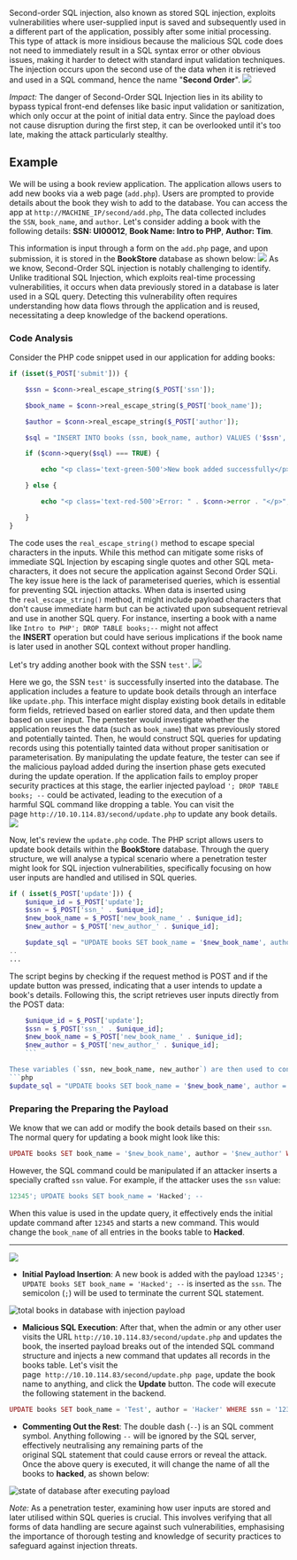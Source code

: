 Second-order SQL injection, also known as stored SQL injection, exploits vulnerabilities where user-supplied input is saved and subsequently used in a different part of the application, possibly after some initial processing. This type of attack is more insidious because the malicious SQL code does not need to immediately result in a SQL syntax error or other obvious issues, making it harder to detect with standard input validation techniques. The injection occurs upon the second use of the data when it is retrieved and used in a SQL command, hence the name "**Second Order**".
	![](Pasted%20image%2020241207194811.png)

*Impact:*
The danger of Second-Order SQL Injection lies in its ability to bypass typical front-end defenses like basic input validation or sanitization, which only occur at the point of initial data entry. Since the payload does not cause disruption during the first step, it can be overlooked until it's too late, making the attack particularly stealthy.

## Example
We will be using a book review application. The application allows users to add new books via a web page (`add.php`). Users are prompted to provide details about the book they wish to add to the database. You can access the app at `http://MACHINE_IP/second/add.php`[.](http://machine_ip/case1.) The data collected includes the `SSN`, `book_name`, and `author`. Let's consider adding a book with the following details: **SSN: UI00012**, **Book Name: Intro to PHP**, **Author: Tim**. 

This information is input through a form on the `add.php` page, and upon submission, it is stored in the **BookStore** database as shown below:
	![](Pasted%20image%2020241207194946.png)
As we know, Second-Order SQL injection is notably challenging to identify. Unlike traditional SQL Injection, which exploits real-time processing vulnerabilities, it occurs when data previously stored in a database is later used in a SQL query. Detecting this vulnerability often requires understanding how data flows through the application and is reused, necessitating a deep knowledge of the backend operations.

### Code Analysis
Consider the PHP code snippet used in our application for adding books:
```php
if (isset($_POST['submit'])) {

    $ssn = $conn->real_escape_string($_POST['ssn']);

    $book_name = $conn->real_escape_string($_POST['book_name']);

    $author = $conn->real_escape_string($_POST['author']);

    $sql = "INSERT INTO books (ssn, book_name, author) VALUES ('$ssn', '$book_name', '$author')";

    if ($conn->query($sql) === TRUE) {

        echo "<p class='text-green-500'>New book added successfully</p>";

    } else {

        echo "<p class='text-red-500'>Error: " . $conn->error . "</p>";

    }
}
```

The code uses the `real_escape_string()` method to escape special characters in the inputs. While this method can mitigate some risks of immediate SQL Injection by escaping single quotes and other SQL meta-characters, it does not secure the application against Second Order SQLi. The key issue here is the lack of parameterised queries, which is essential for preventing SQL injection attacks. When data is inserted using the `real_escape_string()` method, it might include payload characters that don't cause immediate harm but can be activated upon subsequent retrieval and use in another SQL query. For instance, inserting a book with a name like `Intro to PHP'; DROP TABLE books;--` might not affect the **INSERT** operation but could have serious implications if the book name is later used in another SQL context without proper handling.

Let's try adding another book with the SSN `test'`.
	![](Pasted%20image%2020241207235645.png)

Here we go, the SSN `test'` is successfully inserted into the database. The application includes a feature to update book details through an interface like `update.php`. This interface might display existing book details in editable form fields, retrieved based on earlier stored data, and then update them based on user input. The pentester would investigate whether the application reuses the data (such as `book_name`) that was previously stored and potentially tainted. Then, he would construct SQL queries for updating records using this potentially tainted data without proper sanitisation or parameterisation. By manipulating the update feature, the tester can see if the malicious payload added during the insertion phase gets executed during the update operation. If the application fails to employ proper security practices at this stage, the earlier injected payload `'; DROP TABLE books; --` could be activated, leading to the execution of a harmful SQL command like dropping a table. You can visit the page `http://10.10.114.83/second/update.php` to update any book details.
	![](Pasted%20image%2020241207235827.png)

Now, let's review the `update.php` code. The PHP script allows users to update book details within the **BookStore** database. Through the query structure, we will analyse a typical scenario where a penetration tester might look for SQL injection vulnerabilities, specifically focusing on how user inputs are handled and utilised in SQL queries.
```php
if ( isset($_POST['update'])) {
    $unique_id = $_POST['update'];
    $ssn = $_POST['ssn_' . $unique_id];
    $new_book_name = $_POST['new_book_name_' . $unique_id];
    $new_author = $_POST['new_author_' . $unique_id];

    $update_sql = "UPDATE books SET book_name = '$new_book_name', author = '$new_author' WHERE ssn = '$ssn'; INSERT INTO logs (page) VALUES ('update.php');";
..
...
```

The script begins by checking if the request method is POST and if the update button was pressed, indicating that a user intends to update a book's details. Following this, the script retrieves user inputs directly from the POST data:
```php
    $unique_id = $_POST['update'];
    $ssn = $_POST['ssn_' . $unique_id];
    $new_book_name = $_POST['new_book_name_' . $unique_id];
    $new_author = $_POST['new_author_' . $unique_id];
    ```

These variables (`ssn, new_book_name, new_author`) are then used to construct an SQL query for updating the specified book's details in the database:
```php
$update_sql = "UPDATE books SET book_name = '$new_book_name', author = '$new_author' WHERE ssn = '$ssn'; INSERT INTO logs (page) VALUES ('update.php');";
```

### Preparing the Preparing the Payload
We know that we can add or modify the book details based on their `ssn`. The normal query for updating a book might look like this:
```php
UPDATE books SET book_name = '$new_book_name', author = '$new_author' WHERE ssn = '123123';
```

However, the SQL command could be manipulated if an attacker inserts a specially crafted `ssn` value. For example, if the attacker uses the `ssn` value:
```php
12345'; UPDATE books SET book_name = 'Hacked'; --
```

When this value is used in the update query, it effectively ends the initial update command after `12345` and starts a new command. This would change the `book_name` of all entries in the books table to **Hacked**.

---------------------------------------------------------------------------

![](Pasted%20image%2020241208000910.png)

- **Initial Payload Insertion**: A new book is added with the payload `12345'; UPDATE books SET book_name = 'Hacked'; --` is inserted as the `ssn`. The semicolon (`;`) will be used to terminate the current SQL statement.

![total books in database with injection payload](https://tryhackme-images.s3.amazonaws.com/user-uploads/62a7685ca6e7ce005d3f3afe/room-content/62a7685ca6e7ce005d3f3afe-1715789331772)  

- **Malicious SQL Execution**: After that, when the admin or any other user visits the URL `http://10.10.114.83/second/update.php` and updates the book, the inserted payload breaks out of the intended SQL command structure and injects a new command that updates all records in the books table. Let's visit the page  `http://10.10.114.83/second/update.php page`, update the book name to anything, and click the **Update** button. The code will execute the following statement in the backend.
```php
UPDATE books SET book_name = 'Test', author = 'Hacker' WHERE ssn = '12345'; Update books set book_name ="hacked"; --'; INSERT INTO logs (page) VALUES ('update.php');
```

- **Commenting Out the Rest**: The double dash (`--`) is an SQL comment symbol. Anything following `--` will be ignored by the SQL server, effectively neutralising any remaining parts of the original SQL statement that could cause errors or reveal the attack. Once the above query is executed, it will change the name of all the books to **hacked**, as shown below:

![state of database after executing payload](https://tryhackme-images.s3.amazonaws.com/user-uploads/62a7685ca6e7ce005d3f3afe/room-content/62a7685ca6e7ce005d3f3afe-1715789376753)

*Note:* 
	As a penetration tester, examining how user inputs are stored and later utilised within SQL queries is crucial. This involves verifying that all forms of data handling are secure against such vulnerabilities, emphasising the importance of thorough testing and knowledge of security practices to safeguard against injection threats.




